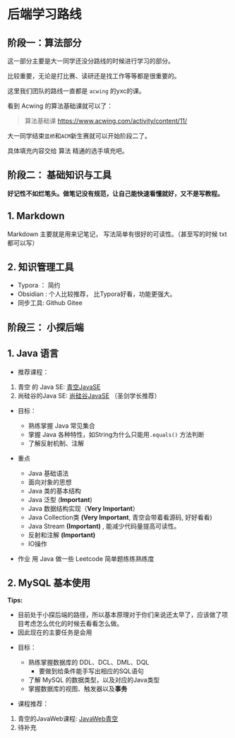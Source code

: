 # 后端学习路线
## 阶段一：算法部分

这一部分主要是大一同学还没分路线的时候进行学习的部分。

比较重要，无论是打比赛、读研还是找工作等等都是很重要的。

这里我们团队的路线一直都是 `acwing` 的yxc的课。

看到 Acwing 的算法基础课就可以了：

> 算法基础课 https://www.acwing.com/activity/content/11/

大一同学结束`蓝桥`和`ACM`新生赛就可以开始阶段二了。

具体填充内容交给 算法 精通的选手填充吧。

## 阶段二： 基础知识与工具

**好记性不如烂笔头。做笔记没有规范，让自己能快速看懂就好，又不是写教程。**

## 1. Markdown

Markdown 主要就是用来记笔记， 写法简单有很好的可读性。（甚至写的时候 txt 都可以写）

## 2. 知识管理工具

- Typora ： 简约
- Obsidian : 个人比较推荐， 比Typora好看，功能更强大。
- 同步工具: Github Gitee




## 阶段三： 小探后端

## 1. Java 语言

- 推荐课程：

1. 青空 的 Java SE: [青空JavaSE] 
2. 尚硅谷的Java SE: [尚硅谷JavaSE] （圣剑学长推荐）

[青空JavaSE]:https://www.bilibili.com/video/BV1YP4y1o75f/?spm_id_from=333.999.0.0&vd_source=ccfdcae1ff9c9416058528dd2026d0ed
[尚硅谷JavaSE]:https://www.bilibili.com/video/BV1PY411e7J6/?spm_id_from=333.337.search-card.all.click&vd_source=ccfdcae1ff9c9416058528dd2026d0ed


- 目标：
	- 熟练掌握 Java 常见集合
	- 掌握 Java 各种特性，如String为什么只能用`.equals()` 方法判断
	- 了解反射机制、注解

- 重点
	 - Java 基础语法
	 - 面向对象的思想
	 - Java 类的基本结构
	 - Java 泛型 (**Important**)
	 - Java 数据结构实现（**Very Important**）
	 - Java Collection类 **(Very Important**, 青空会带着看源码, 好好看看)
	 - Java Stream **(Important)**  , 能减少代码量提高可读性。
	 - 反射和注解  **(Important)**
	 - IO操作

- 作业
用 Java 做一些 Leetcode  简单题练练熟练度


## 2. MySQL 基本使用

**Tips:** 
- 目前处于小探后端的路径，所以基本原理对于你们来说还太早了，应该做了项目考虑怎么优化的时候去看看怎么做。
- 因此现在的主要任务是会用


*  目标：
	* 熟练掌握数据库的 DDL、DCL、DML、DQL
		* 要做到给条件能手写出相应的SQL语句
	* 了解 MySQL 的数据类型，以及对应的Java类型
	* 掌握数据库的视图、触发器以及**事务**

* 课程推荐：
1. 青空的JavaWeb课程: [JavaWeb青空]
2. 待补充

[JavaWeb青空]:bilibili.com/video/BV1CL4y1i7qR/?spm_id_from=333.999.0.0&vd_source=ccfdcae1ff9c9416058528dd2026d0ed













